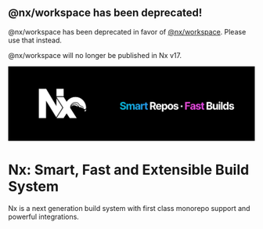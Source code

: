 ## @nx/workspace has been deprecated!

@nx/workspace has been deprecated in favor of [@nx/workspace](https://www.npmjs.com/package/@nx/workspace). Please use that instead.

@nx/workspace will no longer be published in Nx v17.

<p style="text-align: center;"><img src="https://raw.githubusercontent.com/nrwl/nx/master/images/nx.png" width="600" alt="Nx - Smart, Fast and Extensible Build System"></p>

# Nx: Smart, Fast and Extensible Build System

Nx is a next generation build system with first class monorepo support and powerful integrations.
